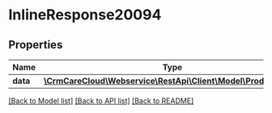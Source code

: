 # InlineResponse20094

## Properties
Name | Type | Description | Notes
------------ | ------------- | ------------- | -------------
**data** | [**\CrmCareCloud\Webservice\RestApi\Client\Model\ProductGroup**](ProductGroup.md) |  | [optional] 

[[Back to Model list]](../../README.md#documentation-for-models) [[Back to API list]](../../README.md#documentation-for-api-endpoints) [[Back to README]](../../README.md)

